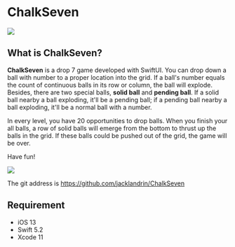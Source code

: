 # ChalkSeven
![](http://www.jacklandrin.com/wp-content/uploads/2020/04/chalk7_180.png)
## What is ChalkSeven?
**ChalkSeven** is a drop 7 game developed with SwiftUI. You can drop down a ball with number to a proper location into the grid. If a ball's number equals the count of continuous balls in its row or column, the ball will explode. Besides, there are two special balls, **solid ball** and **pending ball**. If a solid ball nearby a ball exploding, it'll be a pending ball; if a pending ball nearby a ball exploding, it'll be a normal ball with a number.

In every level, you have 20 opportunities to drop balls. When you finish your all balls, a row of solid balls will emerge from the bottom to thrust up the balls in the grid. If these balls could be pushed out of the grid, the game will be over.

Have fun!

![](http://www.jacklandrin.com/wp-content/uploads/2020/04/chalkball_demo-1.png)

The git address is <https://github.com/jacklandrin/ChalkSeven>
## Requirement
* iOS 13
* Swift 5.2
* Xcode 11